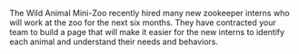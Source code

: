 The Wild Animal Mini-Zoo recently hired many new zookeeper interns who will work at the zoo for the next six months. They have contracted your team to build a page that will make it easier for the new interns to identify each animal and understand their needs and behaviors.
